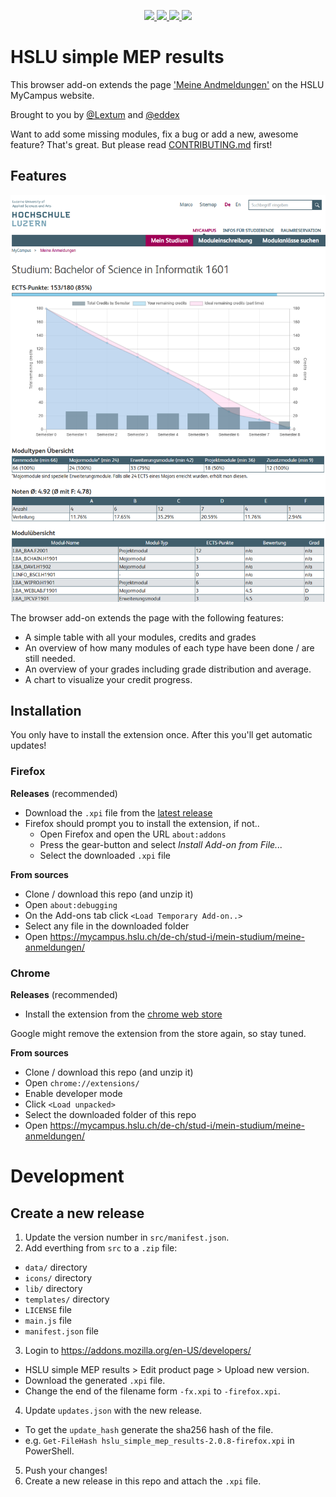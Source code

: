 <p align="center">
    <a href="https://github.com/eddex/hslu-simple-mep-results/blob/master/LICENSE" alt="License">
      <img src="https://img.shields.io/github/license/eddex/hslu-simple-mep-results">
    </a>
    <a href="https://github.com/eddex/hslu-simple-mep-results/releases" alt="Release">
      <img src="https://img.shields.io/github/v/release/eddex/hslu-simple-mep-results">
    </a>
    <a href="https://github.com/eddex/hslu-simple-mep-results/releases" alt="TotalDownloads">
      <img src="https://img.shields.io/github/downloads/eddex/hslu-simple-mep-results/total">
    </a>
    <a href="https://github.com/eddex/hslu-simple-mep-results/releases" alt="LatestReleaseDownloads">
      <img src="https://img.shields.io/github/downloads/eddex/hslu-simple-mep-results/latest/total">
    </a>
</p>

# HSLU simple MEP results
This browser add-on extends the page ['Meine Andmeldungen'](https://mycampus.hslu.ch/de-ch/stud-i/mein-studium/meine-anmeldungen/) on the HSLU MyCampus website.

Brought to you by [@Lextum](https://github.com/Lextum) and [@eddex](https://github.com/eddex)

Want to add some missing modules, fix a bug or add a new, awesome feature? That's great. But please read [CONTRIBUTING.md](CONTRIBUTING.md) first!

## Features

![screenshot](screenshot.png)

The browser add-on extends the page with the following features:
- A simple table with all your modules, credits and grades
- An overview of how many modules of each type have been done / are still needed.
- An overview of your grades including grade distribution and average.
- A chart to visualize your credit progress.

## Installation

You only have to install the extension once. After this you'll get automatic updates!

### Firefox

**Releases** (recommended)

- Download the `.xpi` file from the [latest release](https://github.com/eddex/hslu-simple-mep-results/releases)
- Firefox should prompt you to install the extension, if not..
  - Open Firefox and open the URL `about:addons`
  - Press the gear-button and select *Install Add-on from File...*
  - Select the downloaded `.xpi` file

**From  sources**
- Clone / download this repo (and unzip it)
- Open `about:debugging`
- On the Add-ons tab click `<Load Temporary Add-on..>`
- Select any file in the downloaded folder
- Open https://mycampus.hslu.ch/de-ch/stud-i/mein-studium/meine-anmeldungen/

### Chrome

**Releases** (recommended)
- Install the extension from the [chrome web store
](https://chrome.google.com/webstore/detail/hslu-simple-mep-results/bkcgbpgefenaapagldnnabfakilmfihp)

Google might remove the extension from the store again, so stay tuned.

**From sources**

- Clone / download this repo (and unzip it)
- Open `chrome://extensions/`
- Enable developer mode
- Click `<Load unpacked>`
- Select the downloaded folder of this repo
- Open https://mycampus.hslu.ch/de-ch/stud-i/mein-studium/meine-anmeldungen/

# Development

## Create a new release

1. Update the version number in `src/manifest.json`.
2. Add everthing from `src` to a `.zip` file:
  - `data/` directory
  - `icons/` directory
  - `lib/` directory
  - `templates/` directory
  - `LICENSE` file
  - `main.js` file
  - `manifest.json` file
3. Login to https://addons.mozilla.org/en-US/developers/
  - HSLU simple MEP results > Edit product page > Upload new version.
  - Download the generated `.xpi` file.
  - Change the end of the filename form `-fx.xpi` to `-firefox.xpi`.
4. Update `updates.json` with the new release.
  - To get the `update_hash` generate the sha256 hash of the file.
  - e.g. `Get-FileHash hslu_simple_mep_results-2.0.8-firefox.xpi` in PowerShell.
5. Push your changes!
6. Create a new release in this repo and attach the `.xpi` file.
